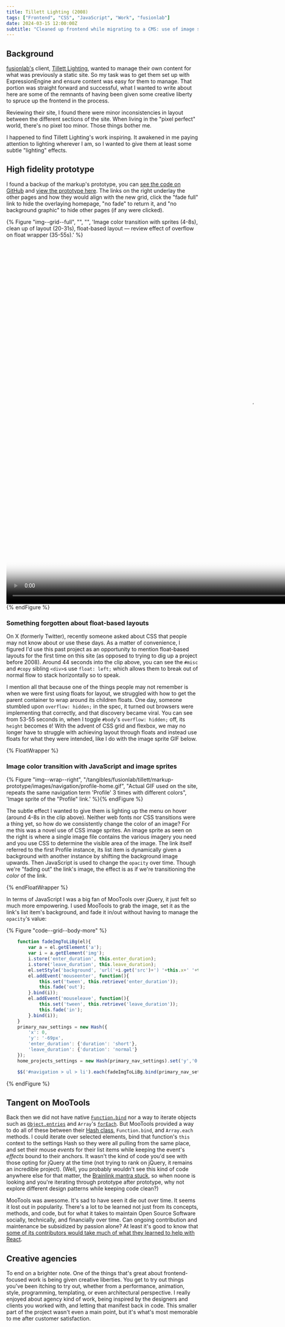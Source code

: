 ```yaml
---
title: Tillett Lighting (2008)
tags: ["Frontend", "CSS", "JavaScript", "Work", "fusionlab"]
date: 2024-03-15 12:00:00Z
subtitle: "Cleaned up frontend while migrating to a CMS: use of image sprites, MooTools, and float-based layout."
---
```


## Background

[fusionlab's](https://www.fusionlab.com/) client, [Tillett Lighting](https://www.tillettlighting.com/), wanted to manage their own content for what was previously a static site. So my task was to get them set up with ExpressionEngine and ensure content was easy for them to manage. That portion was straight forward and successful, what I wanted to write about here are some of the remnants of having been given some creative liberty to spruce up the frontend in the process.

Reviewing their site, I found there were minor inconsistencies in layout between the different sections of the site. When living in the "pixel perfect" world, there's no pixel too minor. Those things bother me.

I happened to find Tillett Lighting's work inspiring. It awakened in me paying attention to lighting wherever I am, so I wanted to give them at least some subtle "lighting" effects.

## High fidelity prototype

I found a backup of the markup's prototype, you can [see the code on GitHub](https://github.com/notacouch/notacouch.com/tree/88cd58c569d4167b13b57598c4519b99547731c4/tangibles/fusionlab/tillett/markup-prototype) and [view the prototype here](/tangibles/fusionlab/tillett/markup-prototype/). The links on the right underlay the other pages and how they would align with the new grid, click the "fade full" link to hide the overlaying homepage, "no fade" to return it, and "no background graphic" to hide other pages (if any were clicked).

{% Figure "img--grid--full", "", "", 'Image color transition with sprites (<span class="media-timestamp" data-media-id="tillett-lighting-prototype-demo" data-timestamp="4">4-8s</span>), clean up of layout (<span class="media-timestamp" data-media-id="tillett-lighting-prototype-demo" data-timestamp="20">20-31s</span>), float-based layout &mdash; review effect of overflow on float wrapper (<span class="media-timestamp" data-media-id="tillett-lighting-prototype-demo" data-timestamp="35">35-55s</span>).' %}
  <video id="tillett-lighting-prototype-demo" controls class="figure__img figure--img--body__img" width="1280" style="aspect-ratio: 4 / 3" poster="/blog-images/fusionlab/tillett/tillett-lighting-poster-optimized.png">
    <source src="/blog-images/fusionlab/tillett/tillett-lighting.mp4" type="video/mp4">
    <track kind="captions" srclang="en" label="English" src="/blog-images/fusionlab/tillett/tillett-lighting-en.vtt" default>
  </video>
{% endFigure %}

### Something forgotten about float-based layouts

On X (formerly Twitter), recently someone asked about CSS that people may not know about or use these days. As a matter of convenience, I figured I'd use this past project as an opportunity to mention float-based layouts for the first time on this site (as opposed to trying to dig up a project before 2008). Around <span class="media-timestamp" data-media-id="tillett-lighting-prototype-demo" data-timestamp="44">44 seconds</span> into the clip above, you can see the `#misc` and `#copy` sibling `<div>`s use `float: left;` which allows them to break out of normal flow to stack horizontally so to speak.

I mention all that because one of the things people may not remember is when we were first using floats for layout, we struggled with how to get the parent container to wrap around its children floats. One day, someone stumbled upon `overflow: hidden;` in the spec, it turned out browsers were implementing that correctly, and that discovery became viral. You can see from <span class="media-timestamp" data-media-id="tillett-lighting-prototype-demo" data-timestamp="53">53-55 seconds</span> in, when I toggle `#body`'s `overflow: hidden;` off, its `height` becomes `0`! With the advent of CSS grid and flexbox, we may no longer have to struggle with achieving layout through floats and instead use floats for what they were intended, like I do with the image sprite GIF below.

{% FloatWrapper %}

### Image color transition with JavaScript and image sprites

{% Figure "img--wrap--right", "/tangibles/fusionlab/tillett/markup-prototype/images/navigation/profile-home.gif", "Actual GIF used on the site, repeats the same navigation term 'Profile' 3 times with different colors", 'Image sprite of the "Profile" link.' %}{% endFigure %}

The subtle effect I wanted to give them is lighting up the menu on hover (around <span class="media-timestamp" data-media-id="tillett-lighting-prototype-demo" data-timestamp="4">4-8s</span> in the clip above). Neither web fonts nor CSS transitions were a thing yet, so how do we consistently change the color of an image? For me this was a novel use of CSS image sprites. An image sprite as seen on the right is where a single image file contains the various imagery you need and you use CSS to determine the visible area of the image. The link itself referred to the first Profile instance, its list item is dynamically given a background with another instance by shifting the background image upwards. Then JavaScript is used to change the `opacity` over time. Though we're "fading out" the link's image, the effect is as if we're transitioning the _color_ of the link.

{% endFloatWrapper %}

In terms of JavaScript I was a big fan of MooTools over jQuery, it just felt so much more empowering. I used MooTools to grab the image, set it as the link's list item's background, and fade it in/out without having to manage the `opacity`'s value:

{% Figure "code--grid--body-more" %}

```js {.code .code--full tabindex="0"}
    function fadeImgToLiBg(el){
        var a = el.getElement('a');
        var i = a.getElement('img');
        i.store('enter_duration', this.enter_duration);
        i.store('leave_duration', this.leave_duration);
        el.setStyle('background', 'url('+i.get('src')+') '+this.x+' '+this.y+' no-repeat');
        el.addEvent('mouseenter', function(){
            this.set('tween', this.retrieve('enter_duration'));
            this.fade('out');
        }.bind(i));
        el.addEvent('mouseleave', function(){
            this.set('tween', this.retrieve('leave_duration'));
            this.fade('in');
        }.bind(i));
    }
    primary_nav_settings = new Hash({
        'x': 0,
        'y': '-69px',
        'enter_duration': {'duration': 'short'},
        'leave_duration': {'duration': 'normal'}
    });
    home_projects_settings = new Hash(primary_nav_settings).set('y','0');

    $$('#navigation > ul > li').each(fadeImgToLiBg.bind(primary_nav_settings));
```

{% endFigure %}

## Tangent on MooTools

Back then we did not have native [`Function.bind`](https://developer.mozilla.org/en-US/docs/Web/JavaScript/Reference/Global_objects/Function/bind) nor a way to iterate objects such as [`Object.entries`](https://developer.mozilla.org/en-US/docs/Web/JavaScript/Reference/Global_Objects/Object/entries) and `Array`'s [`forEach`](https://developer.mozilla.org/en-US/docs/Web/JavaScript/Reference/Global_Objects/Array/forEach). But MooTools provided a way to do all of these between their [Hash class](https://mootools.net/more/docs/1.6.0/Types/Hash), `Function.bind`, and `Array.each` methods. I could iterate over selected elements, bind that function's `this` context to the settings Hash so they were all pulling from the same place, and set their mouse _events_ for their list items while keeping the event's _effects_ bound to their anchors. It wasn't the kind of code you'd see with those opting for jQuery at the time (not trying to rank on jQuery, it remains an incredible project). (Well, you probably wouldn't see this kind of code anywhere else for that matter, the [Brainlink mantra stuck](/blog/diamond-guide-2000-do-things-different#stay-up-to-speed-by-doing-things-different), so when noone is looking and you're iterating through prototype after prototype, why not explore different design patterns while keeping code clean?)

MooTools was awesome. It's sad to have seen it die out over time. It seems it lost out in popularity. There's a lot to be learned not just from its concepts, methods, and code, but for what it takes to maintain Open Source Software socially, technically, and financially over time. Can ongoing contribution and maintenance be subsidized by passion alone? At least it's good to know that [some of its contributors would take much of what they learned to help with React](https://www.freecodecamp.org/news/between-the-wires-an-interview-with-mootools-contributors-33d764957575/).

## Creative agencies

To end on a brighter note. One of the things that's great about frontend-focused work is being given creative liberties. You get to try out things you've been itching to try out, whether from a performance, animation, style, programming, templating, or even architectural perspective. I really enjoyed about agency kind of work, being inspired by the designers and clients you worked with, and letting that manifest back in code. This smaller part of the project wasn't even a main point, but it's what's most memorable to me after customer satisfaction.
